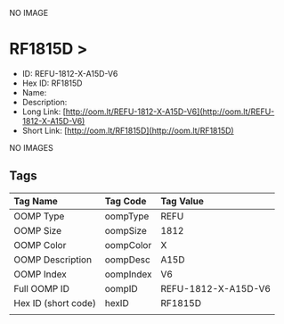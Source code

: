 


  
NO IMAGE  
# RF1815D > 

- ID: REFU-1812-X-A15D-V6
- Hex ID: RF1815D
- Name: 
- Description: 
- Long Link: [http://oom.lt/REFU-1812-X-A15D-V6](http://oom.lt/REFU-1812-X-A15D-V6)
- Short Link: [http://oom.lt/RF1815D](http://oom.lt/RF1815D)
  
NO IMAGES  
## Tags
  

|Tag Name|Tag Code|Tag Value|
| :--- | :--- | :--- |
|OOMP Type|oompType|REFU|
|OOMP Size|oompSize|1812|
|OOMP Color|oompColor|X|
|OOMP Description|oompDesc|A15D|
|OOMP Index|oompIndex|V6|
|Full OOMP ID|oompID|REFU-1812-X-A15D-V6|
|Hex ID (short code)|hexID|RF1815D|
||||
